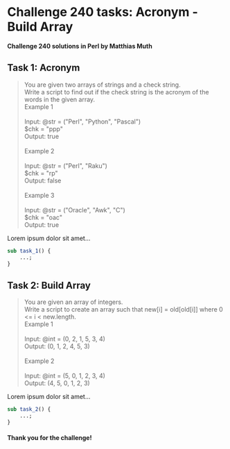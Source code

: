 # Challenge 240 tasks: Acronym - Build Array
**Challenge 240 solutions in Perl by Matthias Muth**

## Task 1: Acronym

> You are given two arrays of strings and a check string.<br/>
> Write a script to find out if the check string is the acronym of the words in the given array.<br/>
> Example 1<br/>
> <br/>
> Input: @str = ("Perl", "Python", "Pascal")<br/>
>        $chk = "ppp"<br/>
> Output: true<br/>
> <br/>
> Example 2<br/>
> <br/>
> Input: @str = ("Perl", "Raku")<br/>
>        $chk = "rp"<br/>
> Output: false<br/>
> <br/>
> Example 3<br/>
> <br/>
> Input: @str = ("Oracle", "Awk", "C")<br/>
>        $chk = "oac"<br/>
> Output: true<br/>

Lorem ipsum dolor sit amet...

```perl
sub task_1() {
    ...;
}
```

## Task 2: Build Array

> You are given an array of integers.<br/>
> Write a script to create an array such that new[i] = old[old[i]] where 0 <= i < new.length.<br/>
> Example 1<br/>
> <br/>
> Input: @int = (0, 2, 1, 5, 3, 4)<br/>
> Output: (0, 1, 2, 4, 5, 3)<br/>
> <br/>
> Example 2<br/>
> <br/>
> Input: @int = (5, 0, 1, 2, 3, 4)<br/>
> Output: (4, 5, 0, 1, 2, 3)<br/>

Lorem ipsum dolor sit amet...

```perl
sub task_2() {
    ...;
}
```

#### **Thank you for the challenge!**
